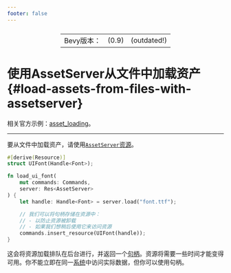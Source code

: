 ```yaml
---
footer: false
---
```

<table style="display:flex;justify-content:center">
  <tr>
    <td>Bevy版本：</td>
    <td>(0.9)</td>
    <td>(outdated!)</td>
  </tr>
</table>

# 使用AssetServer从文件中加载资产 {#load-assets-from-files-with-assetserver}

相关官方示例：[asset_loading](https://github.com/bevyengine/bevy/blob/v0.9.1/examples/asset/asset_loading.rs)。

----

要从文件中加载资产，请使用[`AssetServer`](https://docs.rs/bevy/0.9.1/bevy/asset/struct.AssetServer.html)[资源](/book/14.programming/14.6res)。
```rust 
#[derive(Resource)]
struct UIFont(Handle<Font>);

fn load_ui_font(
    mut commands: Commands,
    server: Res<AssetServer>
) {
    let handle: Handle<Font> = server.load("font.ttf");

    // 我们可以将句柄存储在资源中：
    // - 以防止资源被卸载
    // - 如果我们想稍后使用它来访问资源
    commands.insert_resource(UIFont(handle));
}
```
这会将资源加载排队在后台进行，并返回一个[句柄](11.1handles)。资源将需要一些时间才能变得可用。你不能立即在同一[系统](/book/14.programming/14.5systems)中访问实际数据，但你可以使用句柄。

